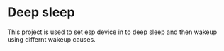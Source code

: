 # Deep sleep 

This project is used to set esp device in to deep sleep and then wakeup using differnt wakeup causes.
